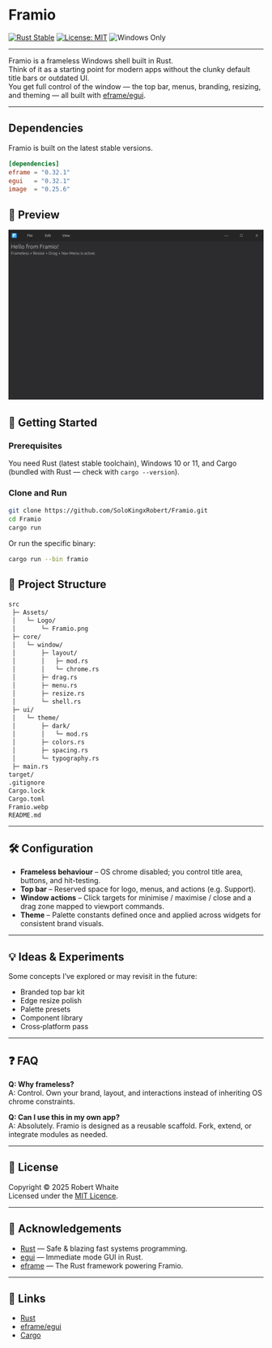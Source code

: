 # Framio

[![Rust Stable](https://img.shields.io/badge/rust-stable-blue.svg)](https://www.rust-lang.org/)
[![License: MIT](https://img.shields.io/badge/License-MIT-yellow.svg)](LICENSE)
![Windows Only](https://img.shields.io/badge/platform-Windows-blue?logo=windows)

---

Framio is a frameless Windows shell built in Rust.  
Think of it as a starting point for modern apps without the clunky default title bars or outdated UI.  
You get full control of the window — the top bar, menus, branding, resizing, and theming — all built with [eframe/egui](https://github.com/emilk/egui).

---

## Dependencies

Framio is built on the latest stable versions.

```toml
[dependencies]
eframe = "0.32.1"
egui   = "0.32.1"
image  = "0.25.6"
```

## 📸 Preview

![Framio Preview](Framio.webp)

## 🚀 Getting Started

### Prerequisites

You need Rust (latest stable toolchain), Windows 10 or 11, and Cargo (bundled with Rust — check with `cargo --version`).

### Clone and Run

```bash
git clone https://github.com/SoloKingxRobert/Framio.git
cd Framio
cargo run
```

Or run the specific binary:

```bash
cargo run --bin framio
```


## 🧩 Project Structure

```
src
 ├─ Assets/
 │   └─ Logo/
 │       └─ Framio.png
 ├─ core/
 │   └─ window/
 │       ├─ layout/
 │       │   ├─ mod.rs
 │       │   └─ chrome.rs
 │       ├─ drag.rs
 │       ├─ menu.rs
 │       ├─ resize.rs
 │       └─ shell.rs
 ├─ ui/
 │   └─ theme/
 │       ├─ dark/
 │       │   └─ mod.rs
 │       ├─ colors.rs
 │       ├─ spacing.rs
 │       └─ typography.rs
 ├─ main.rs
target/
.gitignore
Cargo.lock
Cargo.toml
Framio.webp
README.md
```

---

## 🛠 Configuration

- **Frameless behaviour** – OS chrome disabled; you control title area, buttons, and hit-testing.
- **Top bar** – Reserved space for logo, menus, and actions (e.g. Support).
- **Window actions** – Click targets for minimise / maximise / close and a drag zone mapped to viewport commands.
- **Theme** – Palette constants defined once and applied across widgets for consistent brand visuals.

---

## 💡 Ideas & Experiments

Some concepts I’ve explored or may revisit in the future:
- Branded top bar kit
- Edge resize polish
- Palette presets
- Component library
- Cross‑platform pass

---

## ❓ FAQ

**Q: Why frameless?**  
A: Control. Own your brand, layout, and interactions instead of inheriting OS chrome constraints.

**Q: Can I use this in my own app?**  
A: Absolutely. Framio is designed as a reusable scaffold. Fork, extend, or integrate modules as needed.

---

## 📝 License
Copyright © 2025 Robert Whaite  
Licensed under the [MIT Licence](LICENSE).

---

## 🙏 Acknowledgements

- [Rust](https://www.rust-lang.org/) — Safe & blazing fast systems programming.
- [egui](https://github.com/emilk/egui) — Immediate mode GUI in Rust.
- [eframe](https://github.com/emilk/egui/tree/master/crates/eframe) — The Rust framework powering Framio.

---

## 🔗 Links

- [Rust](https://www.rust-lang.org)
- [eframe/egui](https://github.com/emilk/egui)
- [Cargo](https://doc.rust-lang.org/cargo/)  
